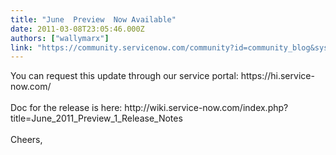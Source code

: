 ```yaml
---
title: "June  Preview  Now Available"
date: 2011-03-08T23:05:46.000Z
authors: ["wallymarx"]
link: "https://community.servicenow.com/community?id=community_blog&sys_id=699d2e69dbd0dbc01dcaf3231f961902"
---
```

<p>You can request this update through our service portal: https://hi.service-now.com/<br /><br />Doc for the release is here: http://wiki.service-now.com/index.php?title=June_2011_Preview_1_Release_Notes<br /><br />Cheers,</p>